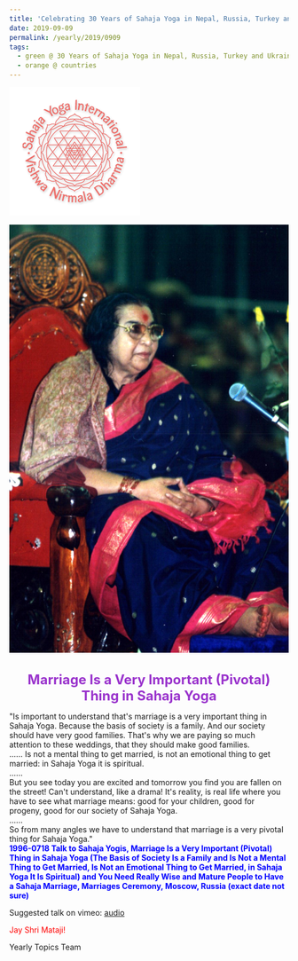 ```yaml
---
title: 'Celebrating 30 Years of Sahaja Yoga in Nepal, Russia, Turkey and Ukraine, Post 17'
date: 2019-09-09
permalink: /yearly/2019/0909
tags:
  - green @ 30 Years of Sahaja Yoga in Nepal, Russia, Turkey and Ukraine
  - orange @ countries
---
```


![PICTURE 9](/images/image9.png)

<div style="text-align: center"><img src="/images/image45.png" /></div>

<br>
<p style="color:DarkOrchid; text-align:center">
<font size="+2"><b>Marriage Is a Very Important (Pivotal) Thing in Sahaja Yoga</b><br></font>
</p>

<p>
"Is important to understand that's marriage is a very important thing in Sahaja Yoga. Because the basis of society is a family. And our society should have very good families. That's why we are paying so much attention to these weddings, that they should make good families.<br>
......
Is not a mental thing to get married, is not an emotional thing to get married: in Sahaja Yoga it is spiritual. <br>
......<br>
But you see today you are excited and tomorrow you find you are fallen on the street! Can't understand, like a drama! It's reality, is real life where you have to see what marriage means: good for your children, good for progeny, good for our society of Sahaja Yoga.<br>
......<br>
So from many angles we have to understand that marriage is a very pivotal thing for Sahaja Yoga."<br>
<font color="blue"><b>1996-0718 Talk to Sahaja Yogis, Marriage Is a Very Important (Pivotal) Thing in Sahaja Yoga (The Basis of Society Is a Family and Is Not a Mental Thing to Get Married, Is Not an Emotional Thing to Get Married, in Sahaja Yoga It Is Spiritual) and You Need Really Wise and Mature People to Have a Sahaja Marriage, Marriages Ceremony, Moscow, Russia (exact date not sure)</b></font><br>
</p>

Suggested talk on vimeo: <a href="https://soundcloud.com/nirmala-vidya-portal/marriage"> audio</a><br>

<p style="color:red;">Jay Shri Mataji!<br></p>

Yearly Topics Team